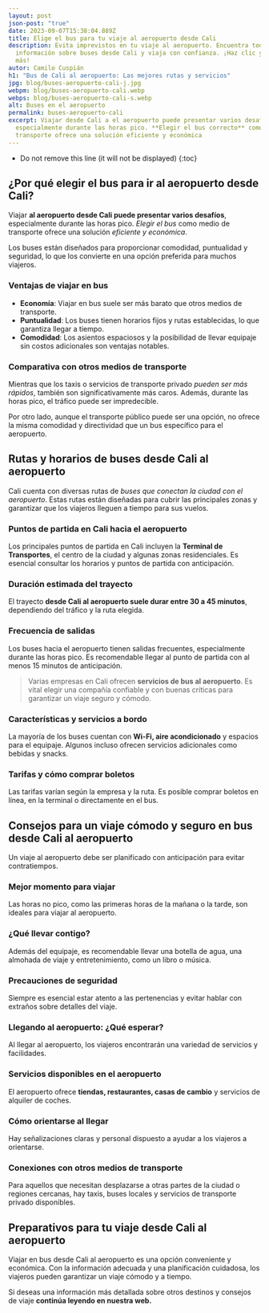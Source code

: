 ```yaml
---
layout: post
json-post: "true"
date: 2023-09-07T15:38:04.889Z
title: Elige el bus para tu viaje al aeropuerto desde Cali
description: Evita imprevistos en tu viaje al aeropuerto. Encuentra toda la
  información sobre buses desde Cali y viaja con confianza. ¡Haz clic y descubre
  más!
autor: Camilo Cuspián
h1: "Bus de Cali al aeropuerto: Las mejores rutas y servicios"
jpg: blog/buses-aeropuerto-cali-j.jpg
webpm: blog/buses-aeropuerto-cali.webp
webps: blog/buses-aeropuerto-cali-s.webp
alt: Buses en el aeropuerto
permalink: buses-aeropuerto-cali
excerpt: Viajar desde Cali a el aeropuerto puede presentar varios desafíos,
  especialmente durante las horas pico. **Elegir el bus correcto** como medio de
  transporte ofrece una solución eficiente y económica
---
```

* Do not remove this line (it will not be displayed)
  {:toc}

## ¿Por qué elegir el bus para ir al aeropuerto desde Cali?

Viajar **al aeropuerto desde Cali puede presentar varios desafíos**, especialmente durante las horas pico. *Elegir el bus* como medio de transporte ofrece una solución *eficiente y económica*. 

Los buses están diseñados para proporcionar comodidad, puntualidad y seguridad, lo que los convierte en una opción preferida para muchos viajeros.

### Ventajas de viajar en bus

* **Economía**: Viajar en bus suele ser más barato que otros medios de transporte.
* **Puntualidad**: Los buses tienen horarios fijos y rutas establecidas, lo que garantiza llegar a tiempo.
* **Comodidad**: Los asientos espaciosos y la posibilidad de llevar equipaje sin costos adicionales son ventajas notables.

### Comparativa con otros medios de transporte

Mientras que los taxis o servicios de transporte privado *pueden ser más rápidos*, también son significativamente más caros. Además, durante las horas pico, el tráfico puede ser impredecible. 

Por otro lado, aunque el transporte público puede ser una opción, no ofrece la misma comodidad y directividad que un bus específico para el aeropuerto.

## Rutas y horarios de buses desde Cali al aeropuerto

Cali cuenta con diversas rutas de *buses que conectan la ciudad con el aeropuerto*. Estas rutas están diseñadas para cubrir las principales zonas y garantizar que los viajeros lleguen a tiempo para sus vuelos.

### Puntos de partida en Cali hacia el aeropuerto

Los principales puntos de partida en Cali incluyen la **Terminal de Transportes**, el centro de la ciudad y algunas zonas residenciales. Es esencial consultar los horarios y puntos de partida con anticipación.

### Duración estimada del trayecto

El trayecto **desde Cali al aeropuerto suele durar entre 30 a 45 minutos**, dependiendo del tráfico y la ruta elegida.

### Frecuencia de salidas

Los buses hacia el aeropuerto tienen salidas frecuentes, especialmente durante las horas pico. Es recomendable llegar al punto de partida con al menos 15 minutos de anticipación.

> Varias empresas en Cali ofrecen **servicios de bus al aeropuerto**. Es vital elegir una compañía confiable y con buenas críticas para garantizar un viaje seguro y cómodo.

### Características y servicios a bordo

La mayoría de los buses cuentan con **Wi-Fi, aire acondicionado** y espacios para el equipaje. Algunos incluso ofrecen servicios adicionales como bebidas y snacks.

### Tarifas y cómo comprar boletos

Las tarifas varían según la empresa y la ruta. Es posible comprar boletos en línea, en la terminal o directamente en el bus.

## Consejos para un viaje cómodo y seguro en bus desde Cali al aeropuerto

Un viaje al aeropuerto debe ser planificado con anticipación para evitar contratiempos.

### Mejor momento para viajar

Las horas no pico, como las primeras horas de la mañana o la tarde, son ideales para viajar al aeropuerto.

### ¿Qué llevar contigo?

Además del equipaje, es recomendable llevar una botella de agua, una almohada de viaje y entretenimiento, como un libro o música.

### Precauciones de seguridad

Siempre es esencial estar atento a las pertenencias y evitar hablar con extraños sobre detalles del viaje.

### Llegando al aeropuerto: ¿Qué esperar?

Al llegar al aeropuerto, los viajeros encontrarán una variedad de servicios y facilidades.

### Servicios disponibles en el aeropuerto

El aeropuerto ofrece **tiendas, restaurantes, casas de cambio** y servicios de alquiler de coches.

### Cómo orientarse al llegar

Hay señalizaciones claras y personal dispuesto a ayudar a los viajeros a orientarse.

### Conexiones con otros medios de transporte

Para aquellos que necesitan desplazarse a otras partes de la ciudad o regiones cercanas, hay taxis, buses locales y servicios de transporte privado disponibles.

## Preparativos para tu viaje desde Cali al aeropuerto

Viajar en bus desde Cali al aeropuerto es una opción conveniente y económica. Con la información adecuada y una planificación cuidadosa, los viajeros pueden garantizar un viaje cómodo y a tiempo. 

Si deseas una información más detallada sobre otros destinos y consejos de viaje ﻿**continúa leyendo en nuestra web.**